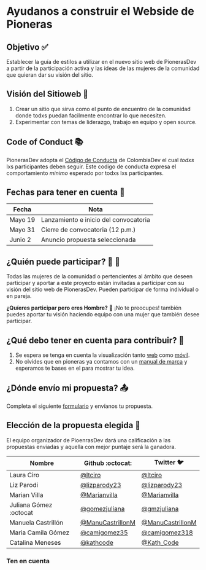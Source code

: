 # Ayudanos a construir el Webside de Pioneras

## Objetivo :white_check_mark:

Establecer la guía de estilos a utilizar en el nuevo sitio web de  PionerasDev a partir de la participación activa y las ideas de las mujeres de la comunidad que quieran dar su visión del sitio.

## Visión del Sitioweb :eyes:

1. Crear un sitio que sirva como el punto de encuentro de la comunidad donde todxs puedan facilmente encontrar lo que necesiten.
2. Experimentar con temas de liderazgo, trabajo en equipo y open source.

## Code of Conduct :books:

PionerasDev adopta el [Código de Conducta](https://github.com/colombia-dev/codigo-de-conducta) de ColombiaDev el cual *todxs* lxs participantes deben seguir.
Este codigo de conducta expresa el comportamiento *minimo* esperado por todxs lxs participantes.

## Fechas para tener en cuenta :calendar:

| Fecha         | Nota        |
| ------------- |-------------|
| Mayo 19 | Lanzamiento e inicio del convocatoria |
| Mayo 31 | Cierre de convocatoria (12 p.m.)|
| Junio 2 | Anuncio propuesta seleccionada |

## ¿Quién puede participar? :girl: :girl:

Todas las mujeres de la comunidad o pertencientes al ámbito que deseen participar y aportar a este proyecto están invitadas a participar con su visión del sitio web de PionerasDev. Pueden participar de forma individual o en pareja.

__¿Quíeres participar pero eres Hombre?__ :boy:
¡No te preocupes! también puedes aportar tu visión haciendo equipo con una mujer que también desee participar.

## ¿Qué debo tener en cuenta para contribuir? :memo:

1. Se espera se tenga en cuenta la visualización tanto [web](./tablet_y_desktop.pdf) como [móvil](./mobile.pdf).
2. No olvides que en pioneras ya contamos con un [manual de marca](https://company-52227.frontify.com/d/wgdPTjFeSZM8/pionerasdev-style-guide) y esperamos te bases en el para mostrar tu idea.

## ¿Dónde envío mi propuesta? :outbox_tray:

Completa el siguiente [formulario](https://goo.gl/forms/Wj9JB8bRPheSCnw23) y envíanos tu propuesta.

## Elección de la propuesta elegida :tada:

El equipo organizador de PioenrasDev dará una calificación a las propuestas enviadas y aquella con mejor puntaje será la ganadora.

| Nombre        | Github :octocat: | Twitter :bird: |
| ------------- |-------------|------------|
 Laura Ciro |[@ltciro](https://github.com/ltciro)|[@ltciro](https://twitter.com/ltciro)|
| Liz Parodi|[@lizparody23](https://github.com/lizparody23)|[@lizparody23 ](https://twitter.com/lizparody23)|
| Marian Villa |[@Marianvilla](https://github.com/marianvilla)|[@Marianvilla](https://twitter.com/Marianvilla)|
| Juliana Gómez :octocat|[@gomezjuliana](https://github.com/gomezjuliana)|[@gmzjuliana](https://twitter.com/gmzjuliana)|
| Manuela Castrillón |[@ManuCastrillonM](https://github.com/ManuCastrillonM)|[@ManuCastrillonM](https://twitter.com/ManuCastrillonM)|
| Maria Camila Gómez |[@camigomez35](https://github.com/camigomez35)|[@camigomez318](https://twitter.com/camigomez318)|
| Catalina Meneses |[@kathcode](https://github.com/kathcode)|[@Kath_Code](https://twitter.com/Kath_Code)|

### Ten en cuenta 

